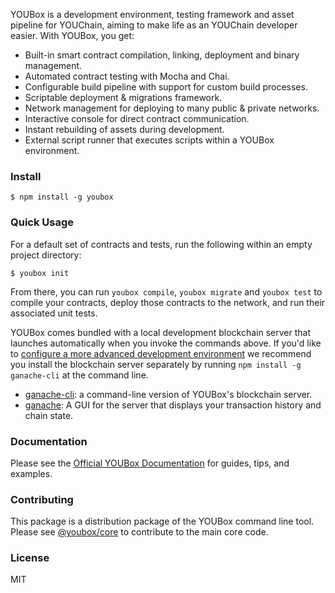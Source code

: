 

YOUBox is a development environment, testing framework and asset pipeline for YOUChain, aiming to make life as an YOUChain developer easier. With YOUBox, you get:

* Built-in smart contract compilation, linking, deployment and binary management.
* Automated contract testing with Mocha and Chai.
* Configurable build pipeline with support for custom build processes.
* Scriptable deployment & migrations framework.
* Network management for deploying to many public & private networks.
* Interactive console for direct contract communication.
* Instant rebuilding of assets during development.
* External script runner that executes scripts within a YOUBox environment.

### Install

```
$ npm install -g youbox
```

### Quick Usage

For a default set of contracts and tests, run the following within an empty project directory:

```
$ youbox init
```

From there, you can run `youbox compile`, `youbox migrate` and `youbox test` to compile your contracts, deploy those contracts to the network, and run their associated unit tests.

YOUBox comes bundled with a local development blockchain server that launches automatically when you invoke the commands  above. If you'd like to [configure a more advanced development environment](http://truffleframework.com/docs/advanced/configuration) we recommend you install the blockchain server separately by running `npm install -g ganache-cli` at the command line.

+  [ganache-cli](https://github.com/trufflesuite/ganache-cli): a command-line version of YOUBox's blockchain server.
+  [ganache](http://truffleframework.com/ganache/): A GUI for the server that displays your transaction history and chain state.


### Documentation

Please see the [Official YOUBox Documentation](http://truffleframework.com/docs/) for guides, tips, and examples.

### Contributing

This package is a distribution package of the YOUBox command line tool. Please see [@youbox/core](https://github.com/trufflesuite/truffle/tree/develop/packages/core) to contribute to the main core code.

### License

MIT
